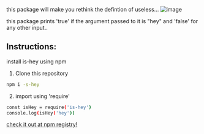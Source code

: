 this package will make you rethink the defintion of useless...
![image](https://user-images.githubusercontent.com/54572908/176619667-b7661029-06c5-463f-8055-f89c631f59bf.png)

this package prints 'true' if the argument passed to it is "hey" and 'false' for any other input..

## Instructions:

install is-hey using npm
1. Clone this repository
```bash
npm i -s-hey
```
2. import using 'require'
```bash
const isHey = require('is-hey')
console.log(isHey('hey'))
```
[check it out at npm registry!](https://www.npmjs.com/package/is-hey)
